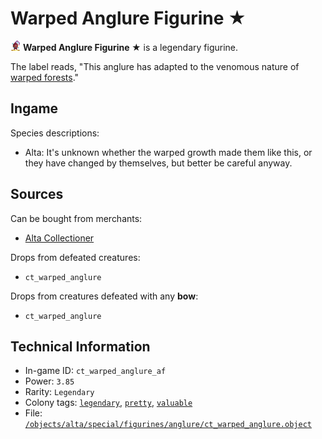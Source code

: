 # Warped Anglure Figurine ★

<img src="https://raw.githubusercontent.com/Ceterai/Enternia/main/objects/alta/special/figurines/anglure/ct_warped_anglure.png" alt="Warped Anglure Figurine ★ icon" loading="lazy" height="16px" width="auto" /> **Warped Anglure Figurine ★** is a legendary figurine.

The label reads, "This anglure has adapted to the venomous nature of [warped forests](https://ceterai.github.io/MyEnternia/Wiki/warpedforests)."

## Ingame

Species descriptions:

- Alta: It's unknown whether the warped growth made them like this, or they have changed by themselves, but better be careful anyway.

## Sources

Can be bought from merchants:

- [Alta Collectioner](https://ceterai.github.io/MyEnternia/Wiki/AltaCollectioner)

Drops from defeated creatures:

- `ct_warped_anglure`

Drops from creatures defeated with any **bow**:

- `ct_warped_anglure`

## Technical Information

- In-game ID: `ct_warped_anglure_af`
- Power: `3.85`
- Rarity: `Legendary`
- Colony tags: [`legendary`](https://ceterai.github.io/MyEnternia/Wiki/Tags/Legendary), [`pretty`](https://ceterai.github.io/MyEnternia/Wiki/Tags/Pretty), [`valuable`](https://ceterai.github.io/MyEnternia/Wiki/Tags/Valuable)
- File: [`/objects/alta/special/figurines/anglure/ct_warped_anglure.object`](https://github.com/Ceterai/Enternia/blob/main/objects/alta/special/figurines/anglure/ct_warped_anglure.object)
